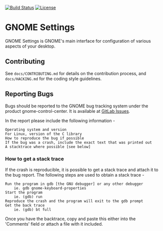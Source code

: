 [![Build Status](https://gitlab.gnome.org/GNOME/gnome-control-center/badges/master/build.svg)](https://gitlab.gnome.org/GNOME/gnome-control-center/pipelines)
[![License](https://img.shields.io/badge/License-GPL%20v2-blue.svg)](https://gitlab.gnome.org/GNOME/gnome-control-center/blob/master/COPYING)

GNOME Settings
====================

GNOME Settings is GNOME's main interface for configuration of various aspects of
your desktop.

## Contributing

See `docs/CONTRIBUTING.md` for details on the contribution process, and `docs/HACKING.md`
for the coding style guidelines.

## Reporting Bugs

Bugs should be reported to the GNOME bug tracking system under the product
gnome-control-center. It is available at [GitLab Issues](https://gitlab.gnome.org/GNOME/gnome-control-center/issues).

In the report please include the following information -

	Operating system and version
	For Linux, version of the C library
	How to reproduce the bug if possible
	If the bug was a crash, include the exact text that was printed out
	A stacktrace where possible [see below]

### How to get a stack trace

If the crash is reproducible, it is possible to get a stack trace and 
attach it to the bug report. The following steps are used to obtain a 
stack trace -
	
	Run the program in gdb [the GNU debugger] or any other debugger
		ie. gdb gnome-keyboard-properties
	Start the program
		ie. (gdb) run
	Reproduce the crash and the program will exit to the gdb prompt
	Get the back trace
		ie. (gdb) bt full

Once you have the backtrace, copy and paste this either into the 
'Comments' field or attach a file with it included.
